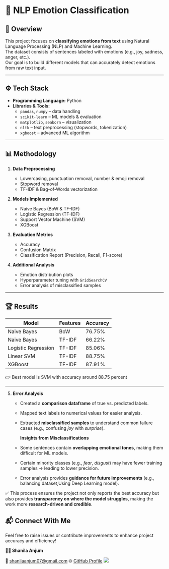 # 🧠 NLP Emotion Classification  

## 📌 Overview  
This project focuses on **classifying emotions from text** using Natural Language Processing (NLP) and Machine Learning.  
The dataset consists of sentences labeled with emotions (e.g., joy, sadness, anger, etc.).  
Our goal is to build different models that can accurately detect emotions from raw text input.  

---

## ⚙️ Tech Stack  
- **Programming Language:** Python  
- **Libraries & Tools:**  
  - `pandas`, `numpy` – data handling  
  - `scikit-learn` – ML models & evaluation  
  - `matplotlib`, `seaborn` – visualization  
  - `nltk` – text preprocessing (stopwords, tokenization)   
  - `xgboost` – advanced ML algorithm  

---

## 📊 Methodology  
1. **Data Preprocessing**  
   - Lowercasing, punctuation removal, number & emoji removal  
   - Stopword removal  
   - TF-IDF & Bag-of-Words vectorization  

2. **Models Implemented**  
   - Naive Bayes (BoW & TF-IDF)  
   - Logistic Regression (TF-IDF)  
   - Support Vector Machine (SVM)  
   - XGBoost  

3. **Evaluation Metrics**  
   - Accuracy  
   - Confusion Matrix  
   - Classification Report (Precision, Recall, F1-score)  

4. **Additional Analysis**  
   - Emotion distribution plots   
   - Hyperparameter tuning with `GridSearchCV`  
   - Error analysis of misclassified samples 

---

## 🏆 Results  
| Model                 | Features | Accuracy |
|------------------------|----------|----------|
| Naive Bayes            | BoW      | 76.75%      |
| Naive Bayes            | TF-IDF   | 66.22%      |
| Logistic Regression    | TF-IDF   | 85.06%      |
| Linear SVM             | TF-IDF   | 88.75%      |
| XGBoost                | TF-IDF   | 87.91%      |

👉 Best model is SVM with accuracy around 88.75 percent

---

5. **Error Analysis**  
   - Created a **comparison dataframe** of true vs. predicted labels.  
   - Mapped text labels to numerical values for easier analysis.  
   - Extracted **misclassified samples** to understand common failure cases (e.g., confusing *joy* with *surprise*).
  

     **Insights from Misclassifications**  
   - Some sentences contain **overlapping emotional tones**, making them difficult for ML models.  
   - Certain minority classes (e.g., *fear*, *disgust*) may have fewer training samples → leading to lower precision.  
   - Error analysis provides **guidance for future improvements** (e.g., balancing dataset,Using Deep Learning model).  

✅ This process ensures the project not only reports the best accuracy but also provides **transparency on where the model struggles**, making the work more **research-driven and credible**.  

## 📬 Connect With Me

Feel free to raise issues or contribute improvements to enhance project accuracy and efficiency!

**👩‍💻 Shanila Anjum**

📧 [shanilaanjum07@gmail.com](mailto:shanilaanjum07@gmail.com)
🌐 [GitHub Profile](https://github.com/Shaneela07)
 [![](https://img.shields.io/badge/LinkedIn-0077B5?style=for-the-badge&logo=linkedin&logoColor=white)](https://www.linkedin.com/in//shaneela-anjum/)




